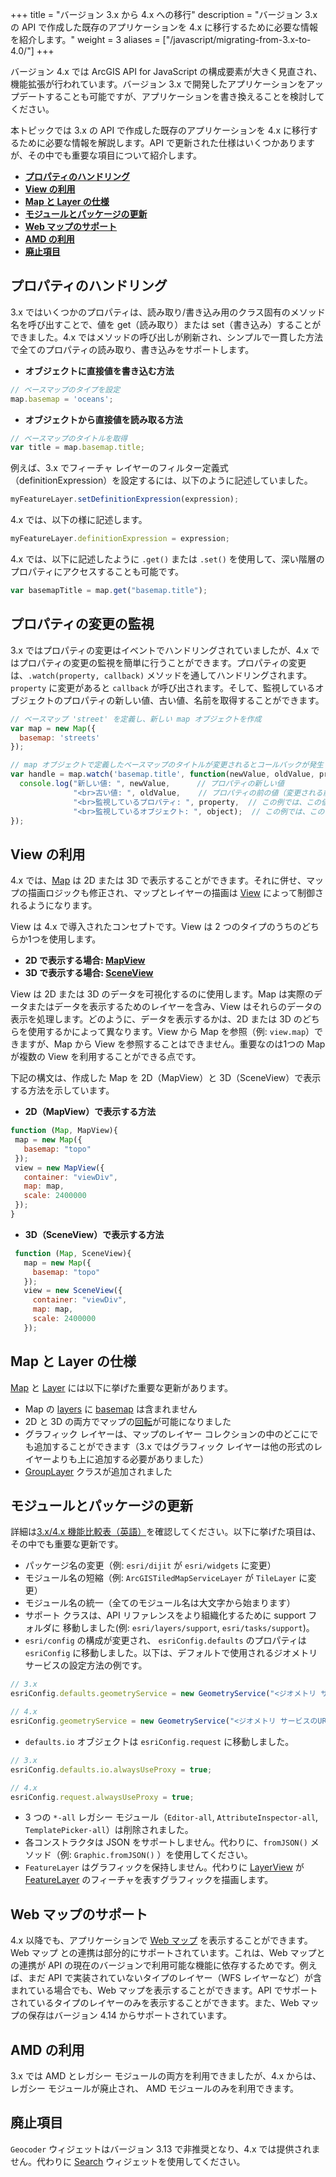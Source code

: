 +++
title = "バージョン 3.x から 4.x への移行"
description = "バージョン 3.x の API で作成した既存のアプリケーションを 4.x に移行するために必要な情報を紹介します。"
weight = 3
aliases = ["/javascript/migrating-from-3.x-to-4.0/"]
+++

バージョン 4.x では ArcGIS API for JavaScript の構成要素が大きく見直され、機能拡張が行われています。バージョン 3.x で開発したアプリケーションをアップデートすることも可能ですが、アプリケーションを書き換えることを検討してください。

本トピックでは 3.x の API で作成した既存のアプリケーションを 4.x に移行するために必要な情報を解説します。API で更新された仕様はいくつかありますが、その中でも重要な項目について紹介します。  

  * __[プロパティのハンドリング](#プロパティのハンドリング)__  
  * __[View の利用](#view-の利用)__
  * __[Map と Layer の仕様](#map-と-layer-の仕様)__
  * __[モジュールとパッケージの更新](#モジュールとパッケージの更新)__
  * __[Web マップのサポート](#web-マップのサポート)__
  * __[AMD の利用](#amd-の利用)__
  * __[廃止項目](#廃止項目)__

## プロパティのハンドリング

3.x ではいくつかのプロパティは、読み取り/書き込み用のクラス固有のメソッド名を呼び出すことで、値を get（読み取り）または set（書き込み）することができました。4.x ではメソッドの呼び出しが刷新され、シンプルで一貫した方法で全てのプロパティの読み取り、書き込みをサポートします。

* __オブジェクトに直接値を書き込む方法__

 ```javascript
// ベースマップのタイプを設定
map.basemap = 'oceans';
```
* __オブジェクトから直接値を読み取る方法__

 ```javascript
// ベースマップのタイトルを取得
var title = map.basemap.title;
```

例えば、3.x でフィーチャ レイヤーのフィルター定義式（definitionExpression）を設定するには、以下のように記述していました。

 ```javascript
myFeatureLayer.setDefinitionExpression(expression);
```
4.x では、以下の様に記述します。

 ```javascript
myFeatureLayer.definitionExpression = expression;
```

4.x では、以下に記述したように `.get()` または `.set()` を使用して、深い階層のプロパティにアクセスすることも可能です。

 ```javascript
var basemapTitle = map.get("basemap.title");
```

## プロパティの変更の監視

3.x ではプロパティの変更はイベントでハンドリングされていましたが、4.x ではプロパティの変更の監視を簡単に行うことができます。プロパティの変更は、`.watch(property, callback)` メソッドを通してハンドリングされます。`property` に変更があると `callback` が呼び出されます。そして、監視しているオブジェクトのプロパティの新しい値、古い値、名前を取得することができます。
```javascript
// ベースマップ 'street' を定義し、新しい map オブジェクトを作成
var map = new Map({
  basemap: 'streets'
});

// map オブジェクトで定義したベースマップのタイトルが変更されるとコールバックが発生します。
var handle = map.watch('basemap.title', function(newValue, oldValue, property, object) {
  console.log("新しい値: ", newValue,      // プロパティの新しい値
              "<br>古い値: ", oldValue,    // プロパティの前の値（変更される前の値）
              "<br>監視しているプロパティ: ", property,  // この例では、この値は常に "basemap.title" になります。
              "<br>監視しているオブジェクト: ", object);  // この例では、この値は常に map オブジェクトになります。
});
```

## View の利用

4.x では、[Map](https://developers.arcgis.com/javascript/latest/api-reference/esri-Map.html) は 2D または 3D で表示することができます。それに併せ、マップの描画ロジックも修正され、マップとレイヤーの描画は [View](https://developers.arcgis.com/javascript/latest/api-reference/esri-views-View.html) によって制御されるようになります。

View は 4.x で導入されたコンセプトです。View は 2 つのタイプのうちのどちらか1つを使用します。

* __2D で表示する場合: [MapView](https://developers.arcgis.com/javascript/latest/api-reference/esri-views-MapView.html)__
* __3D で表示する場合: [SceneView](https://developers.arcgis.com/javascript/latest/api-reference/esri-views-SceneView.html)__

View は 2D または 3D のデータを可視化するのに使用します。Map は実際のデータまたはデータを表示するためのレイヤーを含み、View はそれらのデータの表示を処理します。どのように、データを表示するかは、2D または 3D のどちらを使用するかによって異なります。View から Map を参照（例: `view.map`）できますが、Map から View を参照することはできません。重要なのは1つの Map が複数の View を利用することができる点です。

下記の構文は、作成した Map を 2D（MapView）と 3D（SceneView）で表示する方法を示しています。

* __2D（MapView）で表示する方法__

 ```javascript
function (Map, MapView){
  map = new Map({
    basemap: "topo"
  });
  view = new MapView({
    container: "viewDiv",
    map: map,
    scale: 2400000
  });
}
```

* __3D（SceneView）で表示する方法__

 ```javascript
  function (Map, SceneView){
    map = new Map({
      basemap: "topo"
    });
    view = new SceneView({
      container: "viewDiv",
      map: map,
      scale: 2400000
    });
  ```

## Map と Layer の仕様
[Map](https://developers.arcgis.com/javascript/latest/api-reference/esri-Map.html) と [Layer](https://developers.arcgis.com/javascript/latest/api-reference/esri-layers-Layer.html) には以下に挙げた重要な更新があります。

  * Map の [layers](https://developers.arcgis.com/javascript/latest/api-reference/esri-Map.html#layers) に [basemap](https://developers.arcgis.com/javascript/latest/api-reference/esri-Map.html#basemap) は含まれません
  * 2D と 3D の両方でマップの[回転](https://developers.arcgis.com/javascript/latest/api-reference/esri-views-MapView.html#rotation)が可能になりました
  * グラフィック レイヤーは、マップのレイヤー コレクションの中のどこにでも追加することができます（3.x ではグラフィック レイヤーは他の形式のレイヤーよりも上に追加する必要がありました）
  * [GroupLayer](https://developers.arcgis.com/javascript/latest/api-reference/esri-layers-GroupLayer.html) クラスが追加されました

## モジュールとパッケージの更新
詳細は[3.x/4.x 機能比較表（英語）](https://developers.arcgis.com/javascript/latest/guide/functionality-matrix/index.html)を確認してください。以下に挙げた項目は、その中でも重要な更新です。

* パッケージ名の変更（例: `esri/dijit` が `esri/widgets` に変更）
* モジュール名の短縮（例: `ArcGISTiledMapServiceLayer` が `TileLayer` に変更）
* モジュール名の統一（全てのモジュール名は大文字から始まります）
* サポート クラスは、API リファレンスをより組織化するために support フォルダに
移動しました(例: `esri/layers/support`, `esri/tasks/support`)。
* `esri/config` の構成が変更され、 `esriConfig.defaults` のプロパティは `esriConfig` に移動しました。以下は、デフォルトで使用されるジオメトリ サービスの設定方法の例です。

 ```javascript
// 3.x
esriConfig.defaults.geometryService = new GeometryService("<ジオメトリ サービスのURL>");
```

 ```javascript
// 4.x
esriConfig.geometryService = new GeometryService("<ジオメトリ サービスのURL>");
```

* `defaults.io` オブジェクトは `esriConfig.request` に移動しました。

 ```javascript
// 3.x
esriConfig.defaults.io.alwaysUseProxy = true;
```

 ```javascript
// 4.x
esriConfig.request.alwaysUseProxy = true;
```

* 3 つの `*-all` レガシー モジュール（`Editor-all`, `AttributeInspector-all`, `TemplatePicker-all`）は削除されました。
* 各コンストラクタは JSON をサポートしません。代わりに、`fromJSON()` メソッド（例: `Graphic.fromJSON()` ）を使用してください。
* `FeatureLayer` はグラフィックを保持しません。代わりに [LayerView](https://developers.arcgis.com/javascript/latest/api-reference/esri-views-layers-LayerView.html) が [FeatureLayer](https://developers.arcgis.com/javascript/latest/api-reference/esri-layers-FeatureLayer.html) のフィーチャを表すグラフィックを描画します。

## Web マップのサポート
4.x 以降でも、アプリケーションで [Web マップ](https://developers.arcgis.com/javascript/latest/api-reference/esri-WebMap.html) を表示することができます。Web マップ との連携は部分的にサポートされています。これは、Web マップとの連携が API の現在のバージョンで利用可能な機能に依存するためです。例えば、まだ API で実装されていないタイプのレイヤー（WFS レイヤーなど）が含まれている場合でも、Web マップを表示することができます。API でサポートされているタイプのレイヤーのみを表示することができます。また、Web マップの保存はバージョン 4.14 からサポートされています。

## AMD の利用
3.x では AMD とレガシー モジュールの両方を利用できましたが、4.x からは、レガシー モジュールが廃止され、 AMD モジュールのみを利用できます。

## 廃止項目
`Geocoder` ウィジェットはバージョン 3.13 で非推奨となり、4.x では提供されません。代わりに [Search](https://developers.arcgis.com/javascript/latest/api-reference/esri-widgets-Search.html) ウィジェットを使用してください。

